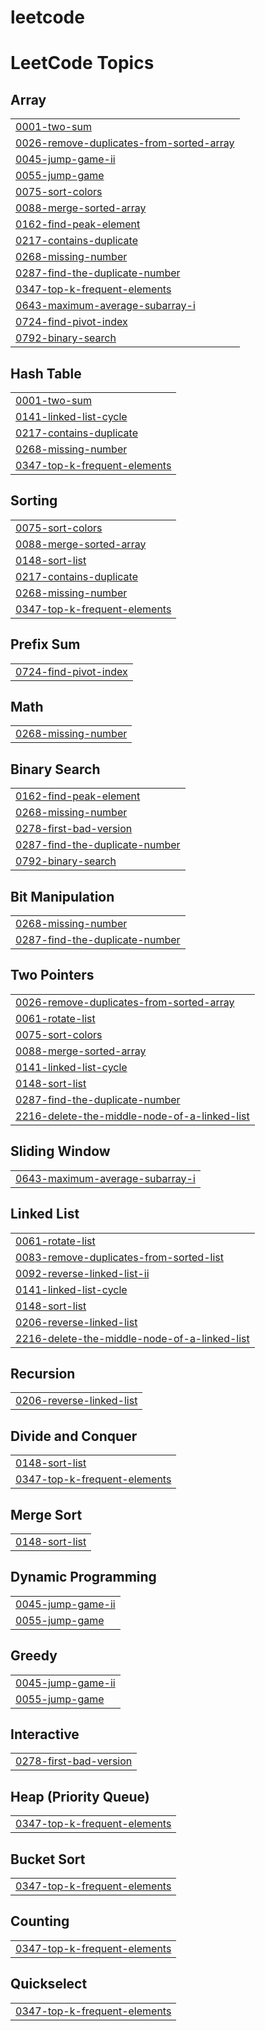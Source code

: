 # leetcode
<!---LeetCode Topics Start-->
# LeetCode Topics
## Array
|  |
| ------- |
| [0001-two-sum](https://github.com/rishita003/LEETCODE/tree/master/0001-two-sum) |
| [0026-remove-duplicates-from-sorted-array](https://github.com/rishita003/LEETCODE/tree/master/0026-remove-duplicates-from-sorted-array) |
| [0045-jump-game-ii](https://github.com/rishita003/LEETCODE/tree/master/0045-jump-game-ii) |
| [0055-jump-game](https://github.com/rishita003/LEETCODE/tree/master/0055-jump-game) |
| [0075-sort-colors](https://github.com/rishita003/LEETCODE/tree/master/0075-sort-colors) |
| [0088-merge-sorted-array](https://github.com/rishita003/LEETCODE/tree/master/0088-merge-sorted-array) |
| [0162-find-peak-element](https://github.com/rishita003/LEETCODE/tree/master/0162-find-peak-element) |
| [0217-contains-duplicate](https://github.com/rishita003/LEETCODE/tree/master/0217-contains-duplicate) |
| [0268-missing-number](https://github.com/rishita003/LEETCODE/tree/master/0268-missing-number) |
| [0287-find-the-duplicate-number](https://github.com/rishita003/LEETCODE/tree/master/0287-find-the-duplicate-number) |
| [0347-top-k-frequent-elements](https://github.com/rishita003/LEETCODE/tree/master/0347-top-k-frequent-elements) |
| [0643-maximum-average-subarray-i](https://github.com/rishita003/LEETCODE/tree/master/0643-maximum-average-subarray-i) |
| [0724-find-pivot-index](https://github.com/rishita003/LEETCODE/tree/master/0724-find-pivot-index) |
| [0792-binary-search](https://github.com/rishita003/LEETCODE/tree/master/0792-binary-search) |
## Hash Table
|  |
| ------- |
| [0001-two-sum](https://github.com/rishita003/LEETCODE/tree/master/0001-two-sum) |
| [0141-linked-list-cycle](https://github.com/rishita003/LEETCODE/tree/master/0141-linked-list-cycle) |
| [0217-contains-duplicate](https://github.com/rishita003/LEETCODE/tree/master/0217-contains-duplicate) |
| [0268-missing-number](https://github.com/rishita003/LEETCODE/tree/master/0268-missing-number) |
| [0347-top-k-frequent-elements](https://github.com/rishita003/LEETCODE/tree/master/0347-top-k-frequent-elements) |
## Sorting
|  |
| ------- |
| [0075-sort-colors](https://github.com/rishita003/LEETCODE/tree/master/0075-sort-colors) |
| [0088-merge-sorted-array](https://github.com/rishita003/LEETCODE/tree/master/0088-merge-sorted-array) |
| [0148-sort-list](https://github.com/rishita003/LEETCODE/tree/master/0148-sort-list) |
| [0217-contains-duplicate](https://github.com/rishita003/LEETCODE/tree/master/0217-contains-duplicate) |
| [0268-missing-number](https://github.com/rishita003/LEETCODE/tree/master/0268-missing-number) |
| [0347-top-k-frequent-elements](https://github.com/rishita003/LEETCODE/tree/master/0347-top-k-frequent-elements) |
## Prefix Sum
|  |
| ------- |
| [0724-find-pivot-index](https://github.com/rishita003/LEETCODE/tree/master/0724-find-pivot-index) |
## Math
|  |
| ------- |
| [0268-missing-number](https://github.com/rishita003/LEETCODE/tree/master/0268-missing-number) |
## Binary Search
|  |
| ------- |
| [0162-find-peak-element](https://github.com/rishita003/LEETCODE/tree/master/0162-find-peak-element) |
| [0268-missing-number](https://github.com/rishita003/LEETCODE/tree/master/0268-missing-number) |
| [0278-first-bad-version](https://github.com/rishita003/LEETCODE/tree/master/0278-first-bad-version) |
| [0287-find-the-duplicate-number](https://github.com/rishita003/LEETCODE/tree/master/0287-find-the-duplicate-number) |
| [0792-binary-search](https://github.com/rishita003/LEETCODE/tree/master/0792-binary-search) |
## Bit Manipulation
|  |
| ------- |
| [0268-missing-number](https://github.com/rishita003/LEETCODE/tree/master/0268-missing-number) |
| [0287-find-the-duplicate-number](https://github.com/rishita003/LEETCODE/tree/master/0287-find-the-duplicate-number) |
## Two Pointers
|  |
| ------- |
| [0026-remove-duplicates-from-sorted-array](https://github.com/rishita003/LEETCODE/tree/master/0026-remove-duplicates-from-sorted-array) |
| [0061-rotate-list](https://github.com/rishita003/LEETCODE/tree/master/0061-rotate-list) |
| [0075-sort-colors](https://github.com/rishita003/LEETCODE/tree/master/0075-sort-colors) |
| [0088-merge-sorted-array](https://github.com/rishita003/LEETCODE/tree/master/0088-merge-sorted-array) |
| [0141-linked-list-cycle](https://github.com/rishita003/LEETCODE/tree/master/0141-linked-list-cycle) |
| [0148-sort-list](https://github.com/rishita003/LEETCODE/tree/master/0148-sort-list) |
| [0287-find-the-duplicate-number](https://github.com/rishita003/LEETCODE/tree/master/0287-find-the-duplicate-number) |
| [2216-delete-the-middle-node-of-a-linked-list](https://github.com/rishita003/LEETCODE/tree/master/2216-delete-the-middle-node-of-a-linked-list) |
## Sliding Window
|  |
| ------- |
| [0643-maximum-average-subarray-i](https://github.com/rishita003/LEETCODE/tree/master/0643-maximum-average-subarray-i) |
## Linked List
|  |
| ------- |
| [0061-rotate-list](https://github.com/rishita003/LEETCODE/tree/master/0061-rotate-list) |
| [0083-remove-duplicates-from-sorted-list](https://github.com/rishita003/LEETCODE/tree/master/0083-remove-duplicates-from-sorted-list) |
| [0092-reverse-linked-list-ii](https://github.com/rishita003/LEETCODE/tree/master/0092-reverse-linked-list-ii) |
| [0141-linked-list-cycle](https://github.com/rishita003/LEETCODE/tree/master/0141-linked-list-cycle) |
| [0148-sort-list](https://github.com/rishita003/LEETCODE/tree/master/0148-sort-list) |
| [0206-reverse-linked-list](https://github.com/rishita003/LEETCODE/tree/master/0206-reverse-linked-list) |
| [2216-delete-the-middle-node-of-a-linked-list](https://github.com/rishita003/LEETCODE/tree/master/2216-delete-the-middle-node-of-a-linked-list) |
## Recursion
|  |
| ------- |
| [0206-reverse-linked-list](https://github.com/rishita003/LEETCODE/tree/master/0206-reverse-linked-list) |
## Divide and Conquer
|  |
| ------- |
| [0148-sort-list](https://github.com/rishita003/LEETCODE/tree/master/0148-sort-list) |
| [0347-top-k-frequent-elements](https://github.com/rishita003/LEETCODE/tree/master/0347-top-k-frequent-elements) |
## Merge Sort
|  |
| ------- |
| [0148-sort-list](https://github.com/rishita003/LEETCODE/tree/master/0148-sort-list) |
## Dynamic Programming
|  |
| ------- |
| [0045-jump-game-ii](https://github.com/rishita003/LEETCODE/tree/master/0045-jump-game-ii) |
| [0055-jump-game](https://github.com/rishita003/LEETCODE/tree/master/0055-jump-game) |
## Greedy
|  |
| ------- |
| [0045-jump-game-ii](https://github.com/rishita003/LEETCODE/tree/master/0045-jump-game-ii) |
| [0055-jump-game](https://github.com/rishita003/LEETCODE/tree/master/0055-jump-game) |
## Interactive
|  |
| ------- |
| [0278-first-bad-version](https://github.com/rishita003/LEETCODE/tree/master/0278-first-bad-version) |
## Heap (Priority Queue)
|  |
| ------- |
| [0347-top-k-frequent-elements](https://github.com/rishita003/LEETCODE/tree/master/0347-top-k-frequent-elements) |
## Bucket Sort
|  |
| ------- |
| [0347-top-k-frequent-elements](https://github.com/rishita003/LEETCODE/tree/master/0347-top-k-frequent-elements) |
## Counting
|  |
| ------- |
| [0347-top-k-frequent-elements](https://github.com/rishita003/LEETCODE/tree/master/0347-top-k-frequent-elements) |
## Quickselect
|  |
| ------- |
| [0347-top-k-frequent-elements](https://github.com/rishita003/LEETCODE/tree/master/0347-top-k-frequent-elements) |
<!---LeetCode Topics End-->